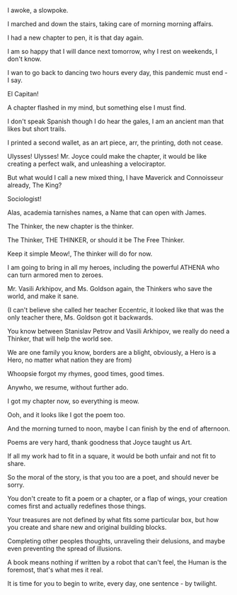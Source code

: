 I awoke,
a slowpoke.

I marched and down the stairs,
taking care of morning morning affairs.

I had a new chapter to pen,
it is that day again.

I am so happy that I will dance next tomorrow,
why I rest on weekends, I don't know.

I wan to go back to dancing two hours every day,
this pandemic must end - I say.

El Capitan!

A chapter flashed in my mind,
but something else I must find.

I don't speak Spanish though I do hear the gales,
I am an ancient man that likes but short trails.

I printed a second wallet, as an art piece,
arr, the printing, doth not cease.

Ulysses! Ulysses! Mr. Joyce could make the chapter,
it would be like creating a perfect walk, and unleashing a velociraptor.

But what would I call a new mixed thing,
I have Maverick and Connoisseur already, The King?

Sociologist!

Alas, academia tarnishes names,
a Name that can open with James.

The Thinker,
the new chapter is the thinker.

The Thinker, THE THINKER,
or should it be The Free Thinker.

Keep it simple Meow!,
The thinker will do for now.

I am going to bring in all my heroes,
including the powerful ATHENA who can turn armored men to zeroes.

Mr. Vasili Arkhipov, and Ms. Goldson again,
the Thinkers who save the world, and make it sane.


(I can't believe she called her teacher Eccentric,
it looked like that was the only teacher there, Ms. Goldson got it backwards.

You know between Stanislav Petrov and Vasili Arkhipov,
we really do need a Thinker, that will help the world see.

We are one family you know,
borders are a blight, obviously, a Hero is a Hero, no matter what nation they are from)

Whoopsie forgot my rhymes,
good times, good times.

Anywho,
we resume, without further ado.

I got my chapter now,
so everything is meow.

Ooh,
and it looks like I got the poem too.

And the morning turned to noon,
maybe I can finish by the end of afternoon.

Poems are very hard,
thank goodness that Joyce taught us Art.

If all my work had to fit in a square,
it would be both unfair and not fit to share.

So the moral of the story,
is that you too are a poet, and should never be sorry.

You don't create to fit a poem or a chapter, or a flap of wings,
your creation comes first and actually redefines those things.

Your treasures are not defined by what fits some particular box,
but how you create and share new and original building blocks.

Completing other peoples thoughts, unraveling their delusions,
and maybe even preventing the spread of illusions.

A book means nothing if written by a robot that can't feel,
the Human is the foremost, that's what mes it real.

It is time for you to begin to write,
every day, one sentence - by twilight.
